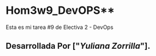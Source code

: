 # Hom3w9_DevOPS**

Esta es mi tarea #9 de Electiva 2 - DevOps

## Desarrollada Por ["_Yuliana Zorrilla_"].